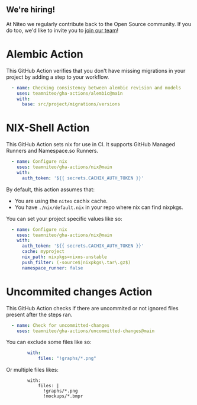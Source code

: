 ## We're hiring!

At Niteo we regularly contribute back to the Open Source community. If you do too, we'd like to invite you to [join our team](https://niteo.co/careers)!

# Alembic Action

This GitHub Action verifies that you don't have missing migrations in your project
by adding a step to your workflow.

```yaml
  - name: Checking consistency between alembic revision and models
    uses: teamniteo/gha-actions/alembic@main
    with:
      base: src/project/migrations/versions
```

# NIX-Shell Action

This GitHub Action sets nix for use in CI. It supports GitHub Managed Runners
and Namespace.so Runners. 

```yaml
  - name: Configure nix
    uses: teamniteo/gha-actions/nix@main
    with:
      auth_token: '${{ secrets.CACHIX_AUTH_TOKEN }}'
```

By default, this action assumes that:
* You are using the `niteo` cachix cache.
* You have `./nix/default.nix` in your repo where nix can find nixpkgs.

You can set your project specific values like so:

```yaml
  - name: Configure nix
    uses: teamniteo/gha-actions/nix@main
    with:
      auth_token: '${{ secrets.CACHIX_AUTH_TOKEN }}'
      cache: myproject
      nix_path: nixpkgs=nixos-unstable
      push_filter: (-source$|nixpkgs\.tar\.gz$)
      namespace_runner: false
```


# Uncommited changes Action

This GitHub Action checks if there are uncommited or not ignored files present after the steps ran.

```yaml
  - name: Check for uncommitted-changes
    uses: teamniteo/gha-actions/uncommitted-changes@main
```

You can exclude some files like so:

```yaml
        with:
            files: "!graphs/*.png"
```

Or multiple files likes:

```
        with:
            files: |
              !graphs/*.png
              !mockups/*.bmpr
```
